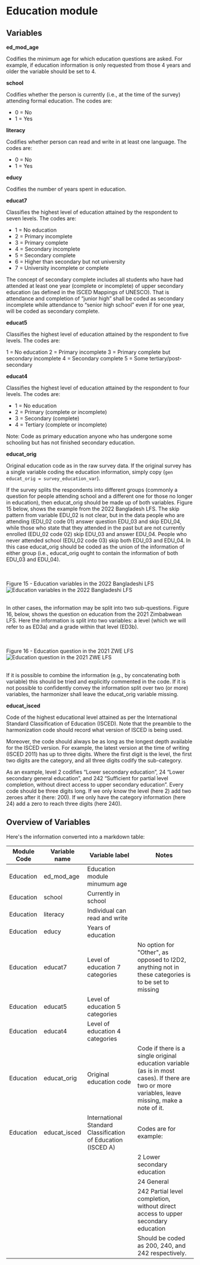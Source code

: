 # Education module

## Variables

**ed_mod_age**

Codifies the minimum age for which education questions are asked. For example, if education information is only requested from those 4 years and older the variable should be set to 4.

**school**

Codifies whether the person is currently (i.e., at the time of the survey) attending formal education. The codes are: 

- 0 = No
- 1 = Yes

**literacy**

Codifies whether person can read and write in at least one language. The codes are: 

- 0 = No
- 1 = Yes

**educy**

Codifies the number of years spent in education.

**educat7**

Classifies the highest level of education attained by the respondent to seven levels. The codes are: 

- 1 = No education
- 2 = Primary incomplete
- 3 = Primary complete
- 4 = Secondary incomplete
- 5 = Secondary complete
- 6 = Higher than secondary but not university 
- 7 = University incomplete or complete

The concept of secondary complete includes all students who have had attended at least one year (complete or incomplete) of upper secondary education (as defined in the ISCED Mappings of UNESCO). That is attendance and completion of “junior high” shall be coded as secondary incomplete while attendance to “senior high school” even if for one year, will be coded as secondary complete.

**educat5**

Classifies the highest level of education attained by the respondent to five levels. The codes are: 

1 = No education
2 = Primary incomplete
3 = Primary complete but secondary incomplete
4 = Secondary complete
5 = Some tertiary/post-secondary

**educat4**

Classifies the highest level of education attained by the respondent to four levels. The codes are: 

- 1 = No education
- 2 = Primary (complete or incomplete)
- 3 = Secondary (complete)
- 4 = Tertiary (complete or incomplete)

Note: Code as primary education anyone who has undergone some schooling but has not finished secondary education.

**educat_orig**

Original education code as in the raw survey data. If the original survey has a single variable coding the education information, simply copy (`gen educat_orig = survey_education_var`).

If the survey splits the respondents into different groups (commonly a question for people attending school and a different one for those no longer in education), then educat_orig should be made up of both variables. Figure 15 below, shows the example from the 2022 Bangladesh LFS. The skip pattern from variable EDU_02 is not clear, but in the data people who are attending (EDU_02 code 01) answer question EDU_03 and skip EDU_04, while those who state that they attended in the past but are not currently enrolled (EDU_02 code 02) skip EDU_03 and answer EDU_04. People who never attended school (EDU_02 code 03) skip both EDU_03 and EDU_04. In this case educat_orig should be coded as the union of the information of either group (i.e., educat_orig ought to contain the information of both EDU_03 and EDU_04).

<br></br>
Figure 15 - Education variables in the 2022 Bangladeshi LFS
![Education variables in the 2022 Bangladeshi LFS](images/ed_orig_div_by_attending_no.png)
<br></br>

In other cases, the information may be split into two sub-questions. Figure 16, below, shows the question on education from the 2021 Zimbabwean LFS. Here the information is split into two variables: a level (which we will refer to as ED3a) and a grade within that level (ED3b). 

<br></br>
Figure 16 - Education question in the 2021 ZWE LFS
![Education question in the 2021 ZWE LFS](images/ed_orig_in_two_questions.png)
<br></br>

If it is possible to combine the information (e.g., by concatenating both variable) this should be tried and explicitly commented in the code. If it is not possible to confidently convey the information split over two (or more) variables, the harmonizer shall leave the educat_orig variable missing.

**educat_isced**

Code of the highest educational level attained as per the International Standard Classification of Education (ISCED). Note that the preamble to the harmonization code should record what version of ISCED is being used.

Moreover, the code should always be as long as the longest depth available for the ISCED version. For example, the latest version at the time of writing (ISCED 2011) has up to three digits. Where the first digit is the level, the first two digits are the category, and all three digits codify the sub-category.

As an example, level 2 codifies “Lower secondary education”, 24 “Lower secondary general education”, and 242 “Sufficient for partial level completion, without direct access to upper secondary education”. Every code should be three digits long. If we only know the level (here 2) add two zeroes after it (here: 200). If we only have the category information (here 24) add a zero to reach three digits (here 240). 
 
## Overview of Variables

Here's the information converted into a markdown table:

| Module Code | Variable name | Variable label | Notes |
|-------------|---------------|-----------------|-------|
| Education | ed_mod_age | Education module minumum age |  |
| Education | school | Currently in school |  |
| Education | literacy | Individual can read and write |  |
| Education | educy | Years of education |  |
| Education | educat7 | Level of education 7 categories | No option for "Other", as opposed to I2D2, anything not in these categories is to be set to missing |
| Education | educat5 | Level of education 5 categories |  |
| Education | educat4 | Level of education 4 categories |  |
| Education | educat_orig | Original education code | Code if there is a single original education variable (as is in most cases). If there are two or more variables, leave missing, make a note of it. |
| Education | educat_isced | International Standard Classification of Education (ISCED A) | Codes are for example:  |
|  |  |  | 2 Lower secondary education |
|  |  |  | 24 General |
|  |  |  | 242 Partial level completion, without direct access to upper secondary education |
|  |  |  | Should be coded as 200, 240, and 242 respectively. |
 
